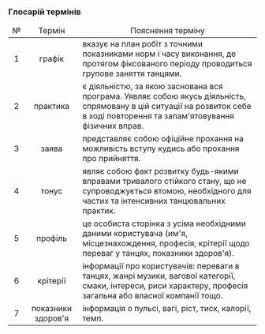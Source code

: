### Глосарій термінів 

<table>
    <thead align="center">
        <tr>
            <td>№</td>
            <td>Термін</td>
            <td>Пояснення терміну</td>
        </tr>
    </thead>
    <tbody>
        <tr>
            <td align="center">1</td>
            <td align="center">графік</td>
            <td>вказує на план робіт з точними показниками норм і часу виконання, де протягом фіксованого періоду проводиться групове заняття танцями.</td>
        </tr>
        <tr>
            <td align="center">2</td>
            <td align="center">практика</td>
            <td>є діяльністю, за якою заснована вся програма. Уявляє собою якусь діяльність, спрямовану в цій ситуації на розвиток себе в ході повторення та запам'ятовування фізичних вправ.</td>
        </tr>
        <tr>
            <td align="center">3</td>
            <td align="center">заява</td>
            <td>представляє собою офіційне прохання на можливість вступу кудись або прохання про прийняття.</td>
        </tr>
        <tr>
            <td align="center">4</td>
            <td align="center">тонус</td>
            <td>являє собою факт розвитку будь-якими вправами тривалого стійкого стану, що не супроводжується втомою, необхідного для частих та інтенсивних танцювальних практик.</td>
        </tr>
        <tr>
            <td align="center">5</td>
            <td align="center">профіль</td>
            <td>це особиста сторінка з усіма необхідними даними користувача (им'я, місцезнахождення, професія, крітерії щодо переваг у танцях, показники здоров'я).</td>
        </tr>
        <tr>
            <td align="center">6</td>
            <td align="center">крітерії</td>
            <td>інформації про користувачів: переваги в танцях, жанрі музики, вагової категорії, смаки, інтереси, риси характеру, професія загальна або власної компанії тощо.</td>
        </tr>
         <tr>
            <td align="center">7</td>
            <td align="center">показники здоров'я</td>
            <td>інформація о пульсі, вагі, ріст, тиск, калорії, темп.</td>
        </tr>
    </tbody>
</table>
